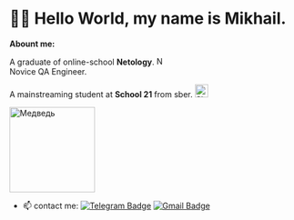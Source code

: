 # 👋🏻 Hello World, my name is Mikhail.
**Abount me:**

A graduate of online-school **Netology**. <img src="https://github.com/user-attachments/assets/15cd2a4c-5a7f-4063-ba22-d908c72854a2" alt="Netology" height="15"> <br/>
Novice QA Engineer.

A mainstreaming student at **School 21** from sber. <img src="https://github.com/user-attachments/assets/8281b753-6eae-458a-899b-d0d2fb22544e" alt="Sber" height="23">

<img src="https://github.com/Mikle024/mikle024/assets/142490585/b2045511-7147-40de-9c23-a830e30d9689" alt="Медведь" height="150">

- 📫 contact me: [![Telegram Badge](https://img.shields.io/badge/-Mikhail-blue?style=flat&logo=Telegram&logoColor=white)](https://t.me/mr_bearv) [![Gmail Badge](https://img.shields.io/badge/-Gmail-red?style=flat&logo=Gmail&logoColor=white)](mailto:mikle0240@gmail.com)
